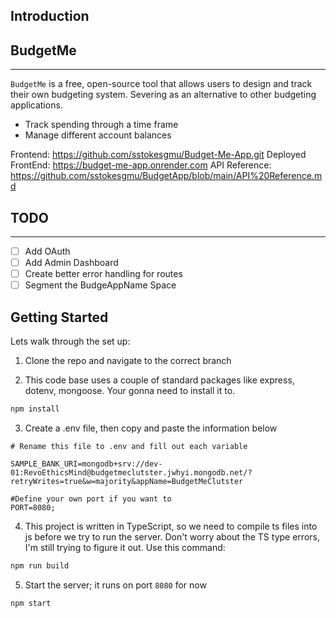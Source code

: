 ## Introduction

##  BudgetMe
---
`BudgetMe` is  a free, open-source tool that allows users to design and track their own budgeting system. Severing as an alternative to other budgeting applications.
- Track spending through a time frame 
-  Manage different account balances 


Frontend: https://github.com/sstokesgmu/Budget-Me-App.git
Deployed FrontEnd: https://budget-me-app.onrender.com
API Reference: https://github.com/sstokesgmu/BudgetApp/blob/main/API%20Reference.md

## TODO
---
- [ ] Add OAuth
- [ ] Add Admin Dashboard
- [ ] Create better error handling for routes
- [ ] Segment the BudgeAppName Space

## Getting Started 

Lets walk through the set up:

1. Clone the repo and navigate to the correct branch 

2. This code base uses a couple of standard packages like express, dotenv, mongoose. Your gonna need to install it to.

```bash
npm install
```

3. Create a .env file, then copy and paste the information below 

```.env
# Rename this file to .env and fill out each variable

SAMPLE_BANK_URI=mongodb+srv://dev-01:RevoEthicsMind@budgetmeclutster.jwhyi.mongodb.net/?retryWrites=true&w=majority&appName=BudgetMeClutster

#Define your own port if you want to
PORT=8080;
```

4. This project is written in TypeScript, so we need to compile ts files into js before we try to run the server. Don't worry about the TS type errors, I'm still trying to figure it out. Use this command:

```bash
npm run build
```

5. Start the server; it runs on port `8080` for now  

```bash
npm start
```
